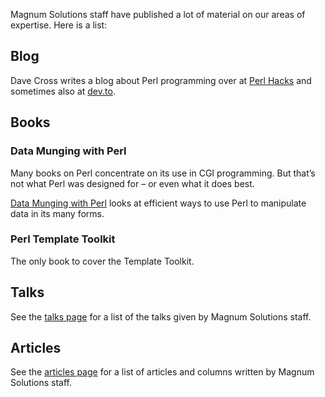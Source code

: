 Magnum Solutions staff have published a lot of material on our areas of
expertise. Here is a list:

## Blog

Dave Cross writes a blog about Perl programming over at
[Perl Hacks](https://perlhacks.com) and sometimes also at
[dev.to](https://dev.to/davorg).

## Books

### Data Munging with Perl

Many books on Perl concentrate on its use in CGI programming. But that’s
not what Perl was designed for – or even what it does best.

[Data Munging with Perl](https://datamungingwithperl/) looks at efficient
ways to use Perl to manipulate data in its many forms.

### Perl Template Toolkit

The only book to cover the Template Toolkit.

## Talks

See the [talks page](/publications/talks/) for a list of the talks given
by Magnum Solutions staff.

## Articles

See the [articles page](/publications/articles/) for a list of articles
and columns written by Magnum Solutions staff.
